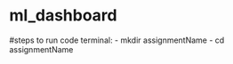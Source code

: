 # ml_dashboard

#steps to run code
    terminal:
        - mkdir assignmentName
        - cd assignmentName